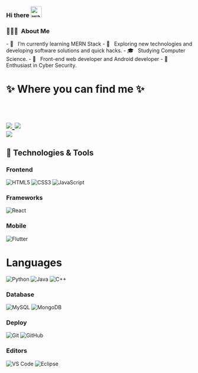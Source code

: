 ### Hi there <img alt="wave" src="https://raw.githubusercontent.com/MartinHeinz/MartinHeinz/master/wave.gif" width="30px">
<h3> 👨🏻‍💻 &nbsp;About Me </h3>
- 🔭 &nbsp; I’m currently learning MERN Stack
- 🤔 &nbsp; Exploring new technologies and developing software solutions and quick hacks.
- 🎓 &nbsp; Studying Computer Science.
- 💼 &nbsp; Front-end web developer and Android developer 
- 🌱 &nbsp; Enthusiast in Cyber Security.


<h1 align="left">
✨ Where you can find me ✨
  
<p align="left">
  <br/>
  <a href="https://www.linkedin.com/in/abhishek-sharma-0b4013207/">
    <img src="https://img.shields.io/badge/LinkedIn-%230077B5.svg?&style=flat-square&logo=linkedin&logoColor=white">
  </a>
  
  <a href="https://github.com/abhi7889">
    <img src="https://img.shields.io/badge/Github-%230A0A0A.svg?&style=flat-square&logo=Github&logoColor=white">  
  </a>

<br>
 
  <a href="https://www.instagram.com/abhi_pangotra">
    <img src="https://img.shields.io/badge/Instagram-%23E4405F.svg?&style=flat-square&logo=instagram&logoColor=white">
  </a>

</p>


</h1>

## 🔧 Technologies & Tools

### Frontend

![HTML5](https://img.shields.io/badge/-HTML5-%23E44D27?style=flat-square&logo=html5&logoColor=ffffff)
![CSS3](https://img.shields.io/badge/-CSS3-%231572B6?style=flat-square&logo=css3)
![JavaScript](https://img.shields.io/badge/-JavaScript-black?style=flat-square&logo=javascript)

### Frameworks

<!---![Nodejs](https://img.shields.io/badge/-Nodejs-black?style=flat-square&logo=Node.js)--->
![React](https://img.shields.io/badge/-React-%23282C34?style=flat-square&logo=react)


### Mobile

![Flutter](https://img.shields.io/badge/-flutter-1d1d1d?style=flat-square&logo=flutter)

# Languages

  ![Python](https://img.shields.io/badge/-Python-333333?style=flat&logo=python)
  ![Java](https://img.shields.io/badge/-Java-333333?style=flat&logo=Java&logoColor=007396)
  ![C++](https://img.shields.io/badge/-C++-333333?style=flat&logo=C%2B%2B&logoColor=00599C)



### Database

![MySQL](https://img.shields.io/badge/-MySQL-black?style=flat-square&logo=mysql)
![MongoDB](https://img.shields.io/badge/-MongoDB-black?style=flat-square&logo=mongodb)

### Deploy

![Git](https://img.shields.io/badge/-Git-black?style=flat-square&logo=git)
![GitHub](https://img.shields.io/badge/-GitHub-181717?style=flat-square&logo=github)

### Editors

![VS Code](http://img.shields.io/badge/-VS%20Code-007ACC?style=flat-square&logo=visual-studio-code)
![Eclipse](https://img.shields.io/badge/-Eclipse-333333?style=flat&logo=eclipse-ide&logoColor=2C2255)
